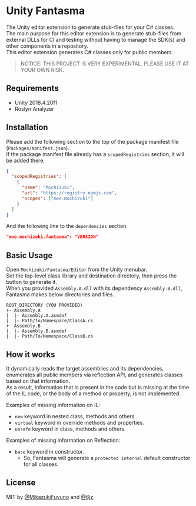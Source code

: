 # Unity Fantasma

The Unity editor extension to generate stub-files for your C# classes.  
The main purpose for this editor extension is to generate stub-files from external DLLs for CI and testing without having to manage the SDK(s) and other components in a repository.  
This editor extension generates C# classes only for public members.

> NOTICE: THIS PROJECT IS VERY EXPERIMENTAL. PLEASE USE IT AT YOUR OWN RISK.

## Requirements

- Unity 2018.4.20f1
- Roslyn Analyzer

## Installation

Please add the following section to the top of the package manifest file (`Packages/manifest.json`).  
If the package manifest file already has a `scopedRegistries` section, it will be added there.

```json
{
  "scopedRegistries": [
    {
      "name": "Mochizuki",
      "url": "https://registry.npmjs.com",
      "scopes": ["moe.mochizuki"]
    }
  ]
}
```

And the following line to the `dependencies` section.

```json
"moe.mochizuki.fantasma": "VERSION"
```

## Basic Usage

Open `Mochizuki/Fantasma/Editor` from the Unity menubar.  
Set the top-level class library and destination directory, then press the button to generate it.  
When you provided `Assembly.A.dll` with its dependency `Assembly.B.dll`, Fantasma makes below directories and files.

```
ROOT_DIRECTORY (YOU PROVIDED)
+- Assembly.A
|  |- Assembly.A.asmdef
|  |- Path/To/Namespace/ClassA.cs
+- Assembly.B
|  |- Assembly.B.asmdef
|  |- Path/To/Namespace/ClassB.cs
```

## How it works

It dynamically reads the target assemblies and its dependencies, enumerates all public members via reflection API, and generates classes based on that information.  
As a result, information that is present in the code but is missing at the time of the IL code, or the body of a method or property, is not implemented.

Examples of missing information on IL:

- `new` keyword in nested class, methods and others.
- `virtual` keyword in override methods and properties.
- `unsafe` keyword in class, methods and others.

Examples of missing information on Reflection:

- `base` keyword in constructor.
  - So, Fantasma will generate a `protected internal` default constructor for all classes.

## License

MIT by [@MikazukiFuyuno](https://twitter.com/MikazukiFuyuno) and [@6jz](https://twitter.com/6jz)
